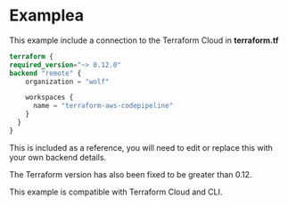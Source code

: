 # Examplea

This example include a connection to the Terraform Cloud in **terraform.tf**

``` terraform
terraform {
required_version="~> 0.12.0"
backend "remote" {
    organization = "wolf"

    workspaces {
      name = "terraform-aws-codepipeline"
    }
  }
}
```

This is included as a reference, you will need to edit or replace this with your own backend details.

The Terraform version has also been fixed to be greater than 0.12.

This example is compatible with Terraform Cloud and CLI.
